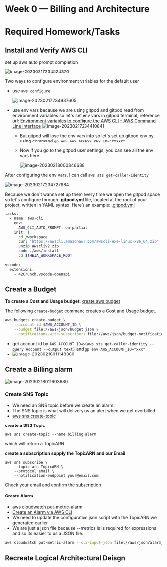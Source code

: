 # Week 0 — Billing and Architecture

# Required Homework/Tasks

## Install and Verify AWS CLI

set up aws auto prompt completion

![image-20230217234524376](https://testksj.oss-cn-beijing.aliyuncs.com/uPic/image-20230217234524376.png)

Two ways to configure environment variables for the default user 

- use `aws configure`

  ![image-20230217234937605](https://testksj.oss-cn-beijing.aliyuncs.com/uPic/image-20230217234937605.png)

- use env vars because we are using gitpod and gitpod read from environment variables so let's set env vars in gitpod terminal, reference url: [Environment variables to configure the AWS CLI - AWS Command Line Interface](https://docs.aws.amazon.com/cli/latest/userguide/cli-configure-envvars.html)
  ![image-20230217234410841](https://testksj.oss-cn-beijing.aliyuncs.com/uPic/image-20230217234410841.png)

  - But gitpod will lose the env vars info so let's set up gitpod env by using command `gp env AWS_ACCESS_KEY_ID="XXXXX"`

  - Now if you go to the gitpod user settings, you can see all the env vars here

    ![image-20230218000846688](https://testksj.oss-cn-beijing.aliyuncs.com/uPic/image-20230218000846688.png)

After configuring the env vars, I can call `aws sts get-caller-identity` 

![image-20230217234727984](https://testksj.oss-cn-beijing.aliyuncs.com/uPic/image-20230217234727984.png)



Because we don't wanna set up them every time we open the gitpod space so let's configure through **.gitpod.yml** file, located at the root of your project, written in YAML syntax. Here’s an example: [.gitpod.yml](https://www.gitpod.io/docs/introduction/learn-gitpod/gitpod-yaml)

```BASH
tasks:
  - name: aws-cli
    env:
      AWS_CLI_AUTO_PROMPT: on-partial
    init: |
      cd /workspace
      curl "https://awscli.amazonaws.com/awscli-exe-linux-x86_64.zip" -o "awscliv2.zip"
      unzip awscliv2.zip
      sudo ./aws/install
      cd $THEIA_WORKSPACE_ROOT
      
vscode:
  extensions:
    - 42Crunch.vscode-openapi
```

## Create a Budget

**To create a Cost and Usage budget:** [create aws budget](https://awscli.amazonaws.com/v2/documentation/api/latest/reference/budgets/create-budget.html)

The following `create-budget` command creates a Cost and Usage budget.

```bash
aws budgets create-budget \
    --account-id $AWS_ACCOUNT_ID \
    --budget file://aws/json/budget.json \
    --notifications-with-subscribers file://aws/json/budget-notifications-with-subscribers.json
```

- get account id by `AWS_ACCOUNT_ID=$(aws sts get-caller-identity --query Account --output text)` and `gp env AWS_ACCOUNT_ID="xxx"`
- ![image-20230218011148360](https://testksj.oss-cn-beijing.aliyuncs.com/uPic/image-20230218011148360.png)

## Create a Billing alarm

![image-20230218011603680](https://testksj.oss-cn-beijing.aliyuncs.com/uPic/image-20230218011603680.png)

### Create SNS Topic

- We need an SNS topic before we create an alarm.
- The SNS topic is what will delivery us an alert when we get overbilled
- [aws sns create-topic](https://docs.aws.amazon.com/cli/latest/reference/sns/create-topic.html)

**create a SNS Topic**

```
aws sns create-topic --name billing-alarm
```

which will return a TopicARN

**create a subscription supply the TopicARN and our Email**

```
aws sns subscribe \
    --topic-arn TopicARN \
    --protocol email \
    --notification-endpoint your@email.com
```

Check your email and confirm the subscription

#### Create Alarm

- [aws cloudwatch put-metric-alarm](https://docs.aws.amazon.com/cli/latest/reference/cloudwatch/put-metric-alarm.html)
- [Create an Alarm via AWS CLI](https://aws.amazon.com/premiumsupport/knowledge-center/cloudwatch-estimatedcharges-alarm/)
- We need to update the configuration json script with the TopicARN we generated earlier
- We are just a json file because --metrics is is required for expressions and so its easier to us a JSON file.

```bash
aws cloudwatch put-metric-alarm --cli-input-json file://aws/json/alarm_config.json
```

## Recreate Logical Architectural Deisgn